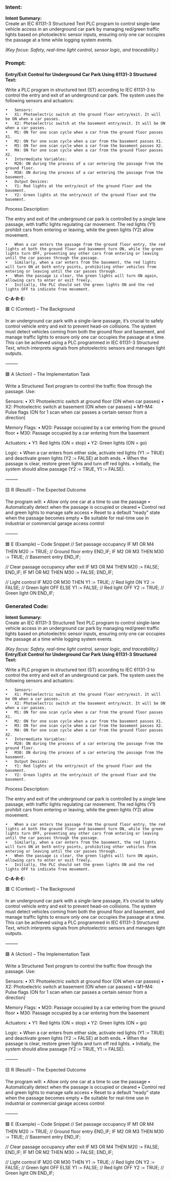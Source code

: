 ### Intent:
**Intent Summary:**  
Create an IEC 61131-3 Structured Text PLC program to control single-lane vehicle access in an underground car park by managing red/green traffic lights based on photoelectric sensor inputs, ensuring only one car occupies the passage at a time while logging system events.  

*(Key focus: Safety, real-time light control, sensor logic, and traceability.)*

### Prompt:
**Entry/Exit Control for Underground Car Park Using 61131-3 Structured Text:**

Write a PLC program in structured text (ST) according to IEC 61131-3 to control the entry and exit of an underground car park. The system uses the following sensors and actuators:

	•	Sensors:
	•	X1: Photoelectric switch at the ground floor entry/exit. It will be ON when a car passes.
	•	X2: Photoelectric switch at the basement entry/exit. It will be ON when a car passes.
	•	M1: ON for one scan cycle when a car from the ground floor passes X1.
	•	M2: ON for one scan cycle when a car from the basement passes X1.
	•	M3: ON for one scan cycle when a car from the basement passes X2.
	•	M4: ON for one scan cycle when a car from the ground floor passes X2.
	•	Intermediate Variables:
	•	M20: ON during the process of a car entering the passage from the ground floor.
	•	M30: ON during the process of a car entering the passage from the basement.
	•	Output Devices:
	•	Y1: Red lights at the entry/exit of the ground floor and the basement.
	•	Y2: Green lights at the entry/exit of the ground floor and the basement.

Process Description:

The entry and exit of the underground car park is controlled by a single lane passage, with traffic lights regulating car movement. The red lights (Y1) prohibit cars from entering or leaving, while the green lights (Y2) allow movement.

	•	When a car enters the passage from the ground floor entry, the red lights at both the ground floor and basement turn ON, while the green lights turn OFF, preventing any other cars from entering or leaving until the car passes through the passage.
	•	Similarly, when a car enters from the basement, the red lights will turn ON at both entry points, prohibiting other vehicles from entering or leaving until the car passes through.
	•	When the passage is clear, the green lights will turn ON again, allowing cars to enter or exit freely.
	•	Initially, the PLC should set the green lights ON and the red lights OFF to indicate free movement.

**C-A-R-E:**

🟥 C (Context) – The Background

In an underground car park with a single-lane passage, it’s crucial to safely control vehicle entry and exit to prevent head-on collisions. The system must detect vehicles coming from both the ground floor and basement, and manage traffic lights to ensure only one car occupies the passage at a time. This can be achieved using a PLC programmed in IEC 61131-3 Structured Text, which interprets signals from photoelectric sensors and manages light outputs.

⸻

🟩 A (Action) – The Implementation Task

Write a Structured Text program to control the traffic flow through the passage. Use:

Sensors:
	•	X1: Photoelectric switch at ground floor (ON when car passes)
	•	X2: Photoelectric switch at basement (ON when car passes)
	•	M1–M4: Pulse flags (ON for 1 scan when car passes a certain sensor from a direction)

Memory Flags:
	•	M20: Passage occupied by a car entering from the ground floor
	•	M30: Passage occupied by a car entering from the basement

Actuators:
	•	Y1: Red lights (ON = stop)
	•	Y2: Green lights (ON = go)

Logic:
	•	When a car enters from either side, activate red lights (Y1 := TRUE) and deactivate green lights (Y2 := FALSE) at both ends.
	•	When the passage is clear, restore green lights and turn off red lights.
	•	Initially, the system should allow passage (Y2 := TRUE, Y1 := FALSE).

⸻

🟨 R (Result) – The Expected Outcome

The program will:
	•	Allow only one car at a time to use the passage
	•	Automatically detect when the passage is occupied or cleared
	•	Control red and green lights to manage safe access
	•	Reset to a default “ready” state when the passage becomes empty
	•	Be suitable for real-time use in industrial or commercial garage access control

⸻

🟦 E (Example) – Code Snippet
// Set passage occupancy
IF M1 OR M4 THEN
    M20 := TRUE; // Ground floor entry
END_IF;
IF M2 OR M3 THEN
    M30 := TRUE; // Basement entry
END_IF;

// Clear passage occupancy after exit
IF M3 OR M4 THEN
    M20 := FALSE;
END_IF;
IF M1 OR M2 THEN
    M30 := FALSE;
END_IF;

// Light control
IF M20 OR M30 THEN
    Y1 := TRUE;   // Red light ON
    Y2 := FALSE;  // Green light OFF
ELSE
    Y1 := FALSE;  // Red light OFF
    Y2 := TRUE;   // Green light ON
END_IF;

### Generated Code:
**Intent Summary:**  
Create an IEC 61131-3 Structured Text PLC program to control single-lane vehicle access in an underground car park by managing red/green traffic lights based on photoelectric sensor inputs, ensuring only one car occupies the passage at a time while logging system events.  

*(Key focus: Safety, real-time light control, sensor logic, and traceability.)*
**Entry/Exit Control for Underground Car Park Using 61131-3 Structured Text:**

Write a PLC program in structured text (ST) according to IEC 61131-3 to control the entry and exit of an underground car park. The system uses the following sensors and actuators:

	•	Sensors:
	•	X1: Photoelectric switch at the ground floor entry/exit. It will be ON when a car passes.
	•	X2: Photoelectric switch at the basement entry/exit. It will be ON when a car passes.
	•	M1: ON for one scan cycle when a car from the ground floor passes X1.
	•	M2: ON for one scan cycle when a car from the basement passes X1.
	•	M3: ON for one scan cycle when a car from the basement passes X2.
	•	M4: ON for one scan cycle when a car from the ground floor passes X2.
	•	Intermediate Variables:
	•	M20: ON during the process of a car entering the passage from the ground floor.
	•	M30: ON during the process of a car entering the passage from the basement.
	•	Output Devices:
	•	Y1: Red lights at the entry/exit of the ground floor and the basement.
	•	Y2: Green lights at the entry/exit of the ground floor and the basement.

Process Description:

The entry and exit of the underground car park is controlled by a single lane passage, with traffic lights regulating car movement. The red lights (Y1) prohibit cars from entering or leaving, while the green lights (Y2) allow movement.

	•	When a car enters the passage from the ground floor entry, the red lights at both the ground floor and basement turn ON, while the green lights turn OFF, preventing any other cars from entering or leaving until the car passes through the passage.
	•	Similarly, when a car enters from the basement, the red lights will turn ON at both entry points, prohibiting other vehicles from entering or leaving until the car passes through.
	•	When the passage is clear, the green lights will turn ON again, allowing cars to enter or exit freely.
	•	Initially, the PLC should set the green lights ON and the red lights OFF to indicate free movement.

**C-A-R-E:**

🟥 C (Context) – The Background

In an underground car park with a single-lane passage, it’s crucial to safely control vehicle entry and exit to prevent head-on collisions. The system must detect vehicles coming from both the ground floor and basement, and manage traffic lights to ensure only one car occupies the passage at a time. This can be achieved using a PLC programmed in IEC 61131-3 Structured Text, which interprets signals from photoelectric sensors and manages light outputs.

⸻

🟩 A (Action) – The Implementation Task

Write a Structured Text program to control the traffic flow through the passage. Use:

Sensors:
	•	X1: Photoelectric switch at ground floor (ON when car passes)
	•	X2: Photoelectric switch at basement (ON when car passes)
	•	M1–M4: Pulse flags (ON for 1 scan when car passes a certain sensor from a direction)

Memory Flags:
	•	M20: Passage occupied by a car entering from the ground floor
	•	M30: Passage occupied by a car entering from the basement

Actuators:
	•	Y1: Red lights (ON = stop)
	•	Y2: Green lights (ON = go)

Logic:
	•	When a car enters from either side, activate red lights (Y1 := TRUE) and deactivate green lights (Y2 := FALSE) at both ends.
	•	When the passage is clear, restore green lights and turn off red lights.
	•	Initially, the system should allow passage (Y2 := TRUE, Y1 := FALSE).

⸻

🟨 R (Result) – The Expected Outcome

The program will:
	•	Allow only one car at a time to use the passage
	•	Automatically detect when the passage is occupied or cleared
	•	Control red and green lights to manage safe access
	•	Reset to a default “ready” state when the passage becomes empty
	•	Be suitable for real-time use in industrial or commercial garage access control

⸻

🟦 E (Example) – Code Snippet
// Set passage occupancy
IF M1 OR M4 THEN
    M20 := TRUE; // Ground floor entry
END_IF;
IF M2 OR M3 THEN
    M30 := TRUE; // Basement entry
END_IF;

// Clear passage occupancy after exit
IF M3 OR M4 THEN
    M20 := FALSE;
END_IF;
IF M1 OR M2 THEN
    M30 := FALSE;
END_IF;

// Light control
IF M20 OR M30 THEN
    Y1 := TRUE;   // Red light ON
    Y2 := FALSE;  // Green light OFF
ELSE
    Y1 := FALSE;  // Red light OFF
    Y2 := TRUE;   // Green light ON
END_IF;
